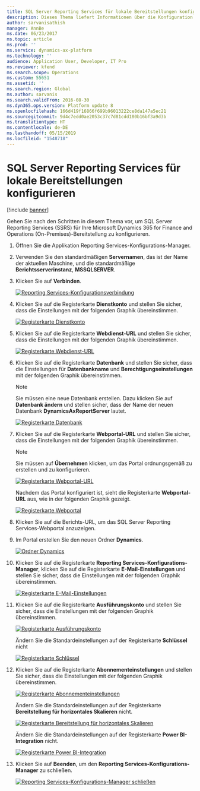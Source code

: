 ```yaml
---
title: SQL Server Reporting Services für lokale Bereitstellungen konfigurieren
description: Dieses Thema liefert Informationen über die Konfiguration von SQL Server Reporting Services (SSRS) für eine lokale Bereitstellung.
author: sarvanisathish
manager: AnnBe
ms.date: 06/23/2017
ms.topic: article
ms.prod: ''
ms.service: dynamics-ax-platform
ms.technology: ''
audience: Application User, Developer, IT Pro
ms.reviewer: kfend
ms.search.scope: Operations
ms.custom: 55651
ms.assetid: ''
ms.search.region: Global
ms.author: sarvanis
ms.search.validFrom: 2016-08-30
ms.dyn365.ops.version: Platform update 8
ms.openlocfilehash: 166d419f16866f699b96013222ce8da147a5ec21
ms.sourcegitcommit: 9d4c7edd0ae2053c37c7d81cdd180b16bf3a9d3b
ms.translationtype: HT
ms.contentlocale: de-DE
ms.lasthandoff: 05/15/2019
ms.locfileid: "1548718"
---
```

# <a name="configure-sql-server-reporting-services-for-on-premises-deployments"></a>SQL Server Reporting Services für lokale Bereitstellungen konfigurieren

[!include [banner](../includes/banner.md)]

Gehen Sie nach den Schritten in diesem Thema vor, um SQL Server Reporting Services (SSRS) für Ihre Microsoft Dynamics 365 for Finance and Operations (On-Premises)-Bereitstellung zu konfigurieren.

1. Öffnen Sie die Applikation Reporting Services-Konfigurations-Manager.
2. Verwenden Sie den standardmäßigen **Servernamen**, das ist der Name der aktuellen Maschine, und die standardmäßige **Berichtsserverinstanz**, **MSSQLSERVER**.
3. Klicken Sie auf **Verbinden**.

    [![Reporting Services-Konfigurationsverbindung](./media/ssrs-config-manager-01.png)](./media/ssrs-config-manager-01.png)

4. Klicken Sie auf die Registerkarte **Dienstkonto** und stellen Sie sicher, dass die Einstellungen mit der folgenden Graphik übereinstimmen.

    [![Registerkarte Dienstkonto](./media/ssrs-config-manager-02.png)](./media/ssrs-config-manager-02.png)

5. Klicken Sie auf die Registerkarte **Webdienst-URL** und stellen Sie sicher, dass die Einstellungen mit der folgenden Graphik übereinstimmen.

    [![Registerkarte Webdienst-URL](./media/ssrs-config-manager-03.png)](./media/ssrs-config-manager-03.png)

6. Klicken Sie auf die Registerkarte **Datenbank** und stellen Sie sicher, dass die Einstellungen für **Datenbankname** und **Berechtigungseinstellungen** mit der folgenden Graphik übereinstimmen.

    > [!NOTE]
    > Sie müssen eine neue Datenbank erstellen. Dazu klicken Sie auf **Datenbank ändern** und stellen sicher, dass der Name der neuen Datenbank **DynamicsAxReportServer** lautet.

    [![Registerkarte Datenbank](./media/ssrs-config-manager-04.png)](./media/ssrs-config-manager-04.png)

7. Klicken Sie auf die Registerkarte **Webportal-URL** und stellen Sie sicher, dass die Einstellungen mit der folgenden Graphik übereinstimmen.

    > [!NOTE]
    > Sie müssen auf **Übernehmen** klicken, um das Portal ordnungsgemäß zu erstellen und zu konfigurieren.

    [![Registerkarte Webportal-URL](./media/ssrs-config-manager-05.png)](./media/ssrs-config-manager-05.png)

    Nachdem das Portal konfiguriert ist, sieht die Registerkarte **Webportal-URL** aus, wie in der folgenden Graphik gezeigt.

    [![Registerkarte Webportal](./media/ssrs-config-manager-06.png)](./media/ssrs-config-manager-06.png)

8. Klicken Sie auf die Berichts-URL, um das SQL Server Reporting Services-Webportal anzuzeigen.
9. Im Portal erstellen Sie den neuen Ordner **Dynamics**.

    [![Ordner Dynamics](./media/ssrs-config-manager-07.png)](./media/ssrs-config-manager-07.png)

10. Klicken Sie auf die Registerkarte **Reporting Services-Konfigurations-Manager**, klicken Sie auf die Registerkarte **E-Mail-Einstellungen** und stellen Sie sicher, dass die Einstellungen mit der folgenden Graphik übereinstimmen.

    [![Registerkarte E-Mail-Einstellungen](./media/ssrs-config-manager-08.png)](./media/ssrs-config-manager-08.png)

11. Klicken Sie auf die Registerkarte **Ausführungskonto** und stellen Sie sicher, dass die Einstellungen mit der folgenden Graphik übereinstimmen.

    [![Registerkarte Ausführungskonto](./media/ssrs-config-manager-09.png)](./media/ssrs-config-manager-09.png)

    Ändern Sie die Standardeinstellungen auf der Registerkarte **Schlüssel** nicht

    [![Registerkarte Schlüssel](./media/ssrs-config-manager-10.png)](./media/ssrs-config-manager-10.png)

12. Klicken Sie auf die Registerkarte **Abonnementeinstellungen** und stellen Sie sicher, dass die Einstellungen mit der folgenden Graphik übereinstimmen.

    [![Registerkarte Abonnementeinstellungen](./media/ssrs-config-manager-11.png)](./media/ssrs-config-manager-11.png)

    Ändern Sie die Standardeinstellungen auf der Registerkarte **Bereitstellung für horizontales Skalieren** nicht.

    [![Registerkarte Bereitstellung für horizontales Skalieren](./media/ssrs-config-manager-12.png)](./media/ssrs-config-manager-12.png)

    Ändern Sie die Standardeinstellungen auf der Registerkarte **Power BI-Integration** nicht.

    [![Registerkarte Power BI-Integration](./media/ssrs-config-manager-13.png)](./media/ssrs-config-manager-13.png)

13. Klicken Sie auf **Beenden**, um den **Reporting Services-Konfigurations-Manager** zu schließen.

    [![Reporting Services-Konfigurations-Manager schließen](./media/ssrs-config-manager-14.png)](./media/ssrs-config-manager-14.png)
